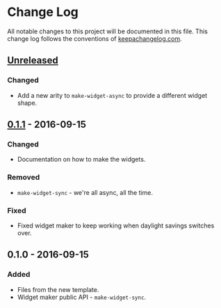 # Change Log
All notable changes to this project will be documented in this file. This change log follows the conventions of [keepachangelog.com](http://keepachangelog.com/).

## [Unreleased]
### Changed
- Add a new arity to `make-widget-async` to provide a different widget shape.

## [0.1.1] - 2016-09-15
### Changed
- Documentation on how to make the widgets.

### Removed
- `make-widget-sync` - we're all async, all the time.

### Fixed
- Fixed widget maker to keep working when daylight savings switches over.

## 0.1.0 - 2016-09-15
### Added
- Files from the new template.
- Widget maker public API - `make-widget-sync`.

[Unreleased]: https://github.com/your-name/synth-tree/compare/0.1.1...HEAD
[0.1.1]: https://github.com/your-name/synth-tree/compare/0.1.0...0.1.1
